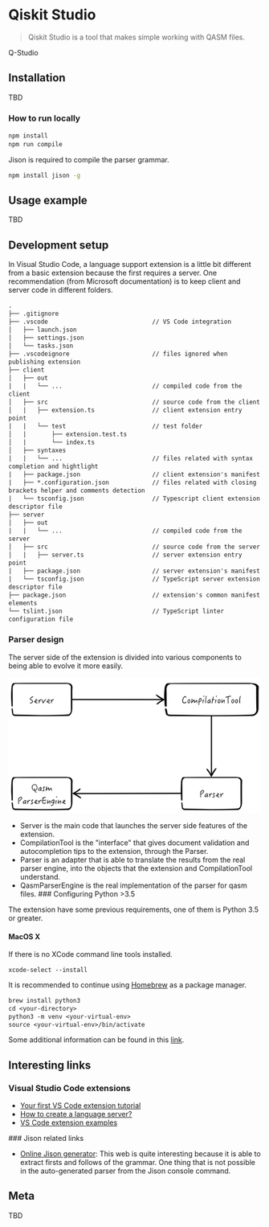 # Qiskit Studio
> Qiskit Studio is a tool that makes simple working with QASM files.

Q-Studio

## Installation

TBD

### How to run locally

```sh
npm install
npm run compile
```

Jison is required to compile the parser grammar.

```sh
npm install jison -g
```

## Usage example

TBD

## Development setup

In Visual Studio Code, a language support extension is a little bit different from a basic extension because the first requires a server. One recommendation (from Microsoft documentation) is to keep client and server code in different folders.

```
.
├── .gitignore
├── .vscode                             // VS Code integration
│   ├── launch.json
│   ├── settings.json
│   └── tasks.json
├── .vscodeignore                       // files ignored when publishing extension
├── client                      
│   ├── out
|   |   └── ...                         // compiled code from the client
│   ├── src                             // source code from the client
│   |   ├── extension.ts                // client extension entry point
|   |   └── test                        // test folder
│   |       ├── extension.test.ts       
│   |       └── index.ts                
│   ├── syntaxes
|   |   └── ...                         // files related with syntax completion and hightlight
|   ├── package.json                    // client extension's manifest
|   ├── *.configuration.json            // files related with closing brackets helper and comments detection
|   └── tsconfig.json                   // Typescript client extension descriptor file
├── server                      
│   ├── out
|   |   └── ...                         // compiled code from the server
│   ├── src                             // source code from the server
│   |   ├── server.ts                   // server extension entry point
|   ├── package.json                    // server extension's manifest
|   └── tsconfig.json                   // TypeScript server extension descriptor file
├── package.json                        // extension's common manifest elements
└── tslint.json                         // TypeScript linter configuration file
```

### Parser design 

The server side of the extension is divided into various components to being able to evolve it more easily.

![Parser code structure](docs/diagrams/ParserStructure.png)

* Server is the main code that launches the server side features of the extension.
* CompilationTool is the "interface" that gives document validation and autocompletion tips to the extension, through the Parser.
* Parser is an adapter that is able to translate the results from the real parser engine, into the objects that the extension and CompilationTool understand.
* QasmParserEngine is the real implementation of the parser for qasm files.
### Configuring Python >3.5

The extension have some previous requirements, one of them is Python 3.5 or greater.

#### MacOS X

If there is no XCode command line tools installed.

```
xcode-select --install
```

It is recommended to continue using [Homebrew](https://brew.sh/index_es) as a package manager.

```
brew install python3
cd <your-directory>
python3 -m venv <your-virtual-env>
source <your-virtual-env>/bin/activate
```

Some additional information can be found in this [link](https://www.digitalocean.com/community/tutorials/how-to-install-python-3-and-set-up-a-local-programming-environment-on-macos).

## Interesting links

### Visual Studio Code extensions

* [Your first VS Code extension tutorial](https://code.visualstudio.com/docs/extensions/example-hello-world)
* [How to create a language server?](https://code.visualstudio.com/docs/extensions/example-language-server)
* [VS Code extension examples](https://code.visualstudio.com/docs/extensions/samples)

### Jison related links

* [Online Jison generator](http://zaa.ch/jison/try/usf/#prod_1): This web is quite interesting because it is able to extract firsts and follows of the grammar. One thing that is not possible in the auto-generated parser from the Jison console command.

## Meta

TBD
